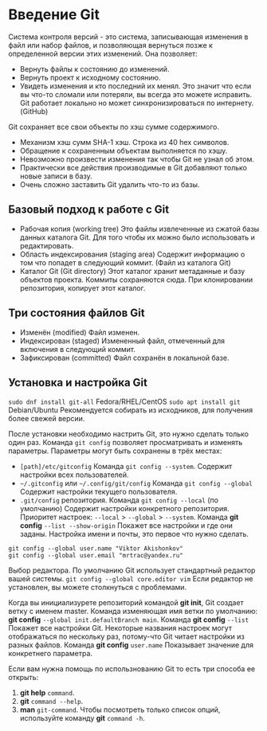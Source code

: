 # Введение Git
Система контроля версий - это система, записывающая изменения в файл или набор файлов,
и позволяющая вернуться позже к определенной версии этих изменений.
Она позволяет:
- Вернуть файлы к состоянию до изменений.
- Вернуть проект к исходному состоянию.
- Увидеть изменения и кто последний их менял.
Это значит что если вы что-то сломали или потеряли, вы всегда это можете исправить.
Git работает локально но может синхронизироваться по интернету. (GitHub)

Git сохраняет все свои объекты по хэш сумме содержимого.
- Механизм хэш сумм SHA-1 хэш. Строка из 40 hex символов.
- Обращение к сохраненным объектам выполняется по хэшу.
- Невозможно произвести изменения так чтобы Git не узнал об этом.
- Практически все действия производимые в Git добавляют только новые записи в базу.
- Очень сложно заставить Git удалить что-то из базы.

## Базовый подход к работе с Git
- Рабочая копия (working tree)
  Это файлы извлеченные из сжатой базы данных каталога Git.
  Для того чтобы их можно было использовать и редактировать.
- Область индексирования (staging area)
  Содержит информацию о том что попадет в следующий коммит. (Файл из каталога Git)
- Каталог Git (Git directory)
  Этот каталог хранит метаданные и базу объектов проекта.
  Коммиты сохраняются сюда.
  При клонировании репозитория, копирует этот каталог.

## Три состояния файлов Git
- Изменён (modified)
  Файл изменен.
- Индексирован (staged)
  Измененный файл, отмеченный для включения в следующий коммит.
- Зафиксирован (committed)
  Файл сохранён в локальной базе.

## Установка и настройка Git
`sudo dnf install git-all` Fedora/RHEL/CentOS
`sudo apt install git` Debian/Ubuntu
Рекомендуется собирать из исходников, для получения более свежей версии.

После установки необходимо настрить Git, это нужно сделать только один раз.
Команда `git config` позволяет просматривать и изменять параметры.
Параметры могут быть сохранены в трёх местах:
- `[path]/etc/gitconfig` Команда `git config --system`.
  Содержит настройки всех пользователей.
- `~/.gitconfig` или `~/.config/git/config` Команда `git config --global`
  Содержит настройки текущего пользователя.
- `.git/config` репозитория. Команда `git config --local` (по умолчанию)
  Содержит настройки конкретного репозитория.
Приоритет настроек: `--local` > `--global` > `--system`.
Команда __git config__ `--list --show-origin` Покажет все настройки и где они заданы.
Настройка имени и почты, это первое что нужно сделать.
```vim
git config --global user.name "Viktor Akishonkov"
git config --global user.email "mrtrac@yandex.ru"
```
Выбор редактора. По умолчанию Git использует стандартный редактор вашей системы.
`git config --global core.editor vim`
Если редактор не установлен, вы можете столкнуться с проблемами.

Когда вы инициализурете репозиторий командой __git init__, Git создает ветку с именем master.
Команда изменяющая имя ветки по умолчанию: __git config__ `--global init.defaultBranch main`.
Команда __git config__ `--list` Покажет все настройки Git.
Некоторые названия настроек могут отображаться по нескольку раз, потому-что Git
читает настройки из разных файлов.
Команда __git config__ `user.name` Показывает значение для конкретнего параметра.

Если вам нужна помощь по использнованию Git то есть три способа ее открыть:
1. __git help__ `command`.
2. __git__ `command --help`.
3. __man__ `git-command`.
Чтобы посмотреть только список опций, используйте команду __git__ `command -h`.
